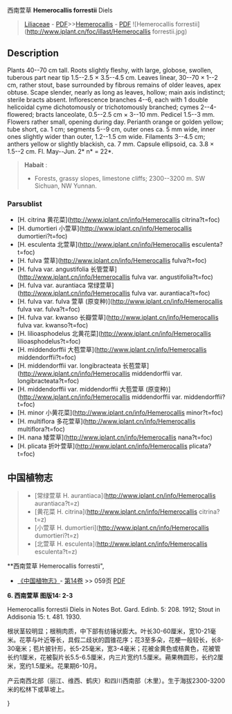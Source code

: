 西南萱草 **Hemerocallis forrestii** Diels

> [Liliaceae](http://www.iplant.cn/info/Liliaceae?t=foc) - [PDF](http://www.iplant.cn/foc/pdf/Liliaceae.pdf)>>[Hemerocallis](http://www.iplant.cn/info/Hemerocallis?t=foc) - [PDF](http://www.iplant.cn/foc/pdf/Hemerocallis.pdf)
![Hemerocallis forrestii](http://www.iplant.cn/foc/illast/Hemerocallis forrestii.jpg)

## Description

Plants 40--70 cm tall. Roots slightly fleshy, with large, globose, swollen, tuberous part near tip 1.5--2.5 × 3.5--4.5 cm. Leaves linear, 30--70 × 1--2 cm, rather stout, base surrounded by fibrous remains of older leaves, apex obtuse. Scape slender, nearly as long as leaves, hollow; main axis indistinct; sterile bracts absent. Inflorescence branches 4--6, each with 1 double helicoidal cyme dichotomously or trichotomously branched; cymes 2--4-flowered; bracts lanceolate, 0.5--2.5 cm × 3--10 mm. Pedicel 1.5--3 mm. Flowers rather small, opening during day. Perianth orange or golden yellow; tube short, ca. 1 cm; segments 5--9 cm, outer ones ca. 5 mm wide, inner ones slightly wider than outer, 1.2--1.5 cm wide. Filaments 3--4.5 cm; anthers yellow or slightly blackish, ca. 7 mm. Capsule ellipsoid, ca. 3.8 × 1.5--2 cm. Fl. May--Jun. 2* n* = 22*.

> **Habait** : 
>* Forests, grassy slopes, limestone cliffs; 2300--3200 m. SW Sichuan, NW Yunnan.

### Parsublist

* [H.  citrina  黄花菜](http://www.iplant.cn/info/Hemerocallis citrina?t=foc)
* [H.  dumortieri  小萱草](http://www.iplant.cn/info/Hemerocallis dumortieri?t=foc)
* [H.  esculenta  北萱草](http://www.iplant.cn/info/Hemerocallis esculenta?t=foc)
* [H.  fulva  萱草](http://www.iplant.cn/info/Hemerocallis fulva?t=foc)
* [H.  fulva var. angustifolia  长管萱草](http://www.iplant.cn/info/Hemerocallis fulva var. angustifolia?t=foc)
* [H.  fulva var. aurantiaca  常绿萱草](http://www.iplant.cn/info/Hemerocallis fulva var. aurantiaca?t=foc)
* [H.  fulva var. fulva  萱草 (原变种)](http://www.iplant.cn/info/Hemerocallis fulva var. fulva?t=foc)
* [H.  fulva var. kwanso  长瓣萱草](http://www.iplant.cn/info/Hemerocallis fulva var. kwanso?t=foc)
* [H.  lilioasphodelus  北黄花菜](http://www.iplant.cn/info/Hemerocallis lilioasphodelus?t=foc)
* [H.  middendorffii  大苞萱草](http://www.iplant.cn/info/Hemerocallis middendorffii?t=foc)
* [H.  middendorffii var. longibracteata  长苞萱草](http://www.iplant.cn/info/Hemerocallis middendorffii var. longibracteata?t=foc)
* [H.  middendorffii var. middendorffii  大苞萱草 (原变种)](http://www.iplant.cn/info/Hemerocallis middendorffii var. middendorffii?t=foc)
* [H.  minor  小黄花菜](http://www.iplant.cn/info/Hemerocallis minor?t=foc)
* [H.  multiflora  多花萱草](http://www.iplant.cn/info/Hemerocallis multiflora?t=foc)
* [H.  nana  矮萱草](http://www.iplant.cn/info/Hemerocallis nana?t=foc)
* [H.  plicata  折叶萱草](http://www.iplant.cn/info/Hemerocallis plicata?t=foc)

## 中国植物志

> * [常绿萱草  H.  aurantiaca](http://www.iplant.cn/info/Hemerocallis aurantiaca?t=z)
> * [黄花菜  H.  citrina](http://www.iplant.cn/info/Hemerocallis citrina?t=z)
> * [小萱草  H.  dumortieri](http://www.iplant.cn/info/Hemerocallis dumortieri?t=z)
> * [北萱草  H.  esculenta](http://www.iplant.cn/info/Hemerocallis esculenta?t=z)

**西南萱草 Hemerocallis forrestii",

* [《中国植物志》](http://www.iplant.cn/frps)- [第14卷](http://www.iplant.cn/frps/vol/14) >> 059页 [PDF](http://www.iplant.cn/frps/pdf/14/059a.pdf)

**6. 西南萱草 图版14: 2-3**

Hemerocallis forrestii Diels in Notes Bot. Gard. Edinb. 5: 208. 1912; Stout in Addisonia 15: t. 481. 1930.

根状茎较明显；根稍肉质，中下部有纺锤状膨大。叶长30-60厘米，宽10-21毫米。花葶与叶近等长，具假二歧状的圆锥花序；花3至多朵，花梗一般较长，长8-30毫米；苞片披针形，长5-25毫米，宽3-4毫米；花被金黄色或桔黄色，花被管长约1厘米，花被裂片长5.5-6.5厘米，内三片宽约1.5厘米。蒴果椭圆形，长约2厘米，宽约1.5厘米。花果期6-10月。

产云南西北部（丽江、维西、鹤庆）和四川西南部（木里）。生于海拔2300-3200米的松林下或草坡上。

}